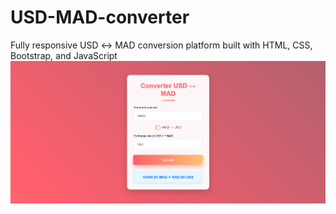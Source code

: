 # USD-MAD-converter
Fully responsive USD ↔ MAD conversion platform built with HTML, CSS, Bootstrap, and JavaScript
![image alt](https://github.com/Yassir-kezzi/USD-MAD-converter/blob/main/images/image.png?raw=true)
